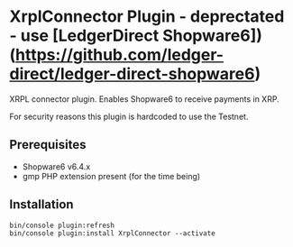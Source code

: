 # XrplConnector Plugin - deprectated - use [LedgerDirect Shopware6])(https://github.com/ledger-direct/ledger-direct-shopware6)

XRPL connector plugin. Enables Shopware6 to receive payments in XRP.

For security reasons this plugin is hardcoded to use the Testnet.

## Prerequisites
- Shopware6 v6.4.x
- gmp PHP extension present (for the time being)

## Installation
```
bin/console plugin:refresh
bin/console plugin:install XrplConnector --activate
```